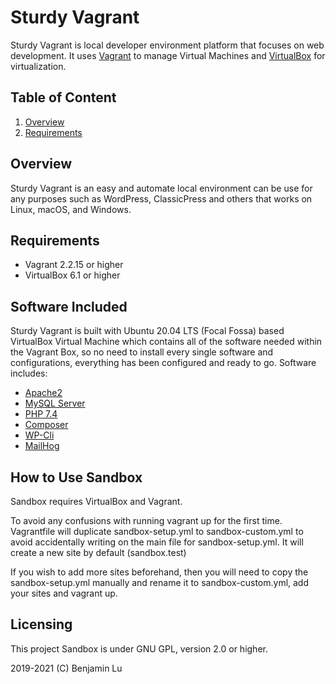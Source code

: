 # Sturdy Vagrant
Sturdy Vagrant is local developer environment platform that focuses on web development. It uses [Vagrant](https://www.vagrantup.com) to manage Virtual Machines and [VirtualBox](https://www.virtualbox.org/) for virtualization.

## Table of Content
1. [Overview](https://github.com/benlumia007/sturdy-vagrant#overview)
2. [Requirements](https://github.com/benlumia007/sturdy-vagrant#requirements)

## Overview
Sturdy Vagrant is an easy and automate local environment can be use for any purposes such as WordPress, ClassicPress and others that works on Linux, macOS, and Windows.

## Requirements
- Vagrant 2.2.15 or higher
- VirtualBox 6.1 or higher

## Software Included
Sturdy Vagrant is built with Ubuntu 20.04 LTS (Focal Fossa) based VirtualBox Virtual Machine which contains all of the software needed within the Vagrant Box, so no need to install every single software and configurations, everything has been configured and ready to go. Software includes:

- [Apache2](https://httpd.apache.org)
- [MySQL Server](https://dev.mysql.com/downloads/mysql/)
- [PHP 7.4](http://www.php.net/downloads.php)
- [Composer](https://getcomposer.org/)
- [WP-Cli](https://wp-cli.org/)
- [MailHog](https://https://github.com/mailhog/MailHog/)

## How to Use Sandbox
Sandbox requires VirtualBox and Vagrant.

To avoid any confusions with running vagrant up for the first time. Vagrantfile will duplicate sandbox-setup.yml to sandbox-custom.yml to avoid accidentally writing on the main file for sandbox-setup.yml. It will create a new site by default (sandbox.test)

If you wish to add more sites beforehand, then you will need to copy the sandbox-setup.yml manually and rename it to sandbox-custom.yml, add your sites and vagrant up.

## Licensing
This project Sandbox is under GNU GPL, version 2.0 or higher.

2019-2021 (C) Benjamin Lu